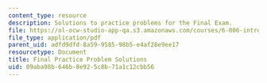 ```yaml
---
content_type: resource
description: Solutions to practice problems for the Final Exam.
file: https://ol-ocw-studio-app-qa.s3.amazonaws.com/courses/6-006-introduction-to-algorithms-spring-2008/09aba98b646b8e925c8b71a1c12cbb56_final_soln.pdf
file_type: application/pdf
parent_uid: adfd9dfd-8a59-9585-98b5-e4af28e9ee17
resourcetype: Document
title: Final Practice Problem Solutions
uid: 09aba98b-646b-8e92-5c8b-71a1c12cbb56
---
```

